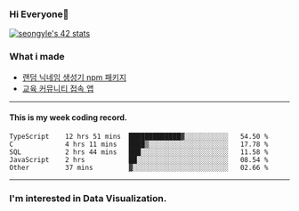 ### Hi Everyone👋

[![seongyle's 42 stats](https://badge42.vercel.app/api/v2/cl260u6td000609l4p4inxynw/stats?cursusId=21&coalitionId=86)](https://github.com/JaeSeoKim/badge42)

### What i made

- [랜덤 닉네임 생성기 npm 패키지](https://www.npmjs.com/package/korean-random-names-generator)
- [교육 커뮤니티 접속 앱](https://github.com/YeonSeong-Lee/HufsLifeAcademy_app)

---

#### This is my week coding record.

<!--START_SECTION:waka-->

```text
TypeScript    12 hrs 51 mins  █████████████▓░░░░░░░░░░░   54.50 %
C             4 hrs 11 mins   ████▒░░░░░░░░░░░░░░░░░░░░   17.78 %
SQL           2 hrs 44 mins   ███░░░░░░░░░░░░░░░░░░░░░░   11.58 %
JavaScript    2 hrs           ██░░░░░░░░░░░░░░░░░░░░░░░   08.54 %
Other         37 mins         ▓░░░░░░░░░░░░░░░░░░░░░░░░   02.66 %
```

<!--END_SECTION:waka-->
--- 

### I'm interested in Data Visualization.



<!--
**YeonSeong-Lee/YeonSeong-Lee** is a ✨ _special_ ✨ repository because its `README.md` (this file) appears on your GitHub profile.

Here are some ideas to get you started:

- 🔭 I’m currently working on ...
- 🌱 I’m currently learning ...
- 👯 I’m looking to collaborate on ...
- 🤔 I’m looking for help with ...
- 💬 Ask me about ...
- 📫 How to reach me: ...
- 😄 Pronouns: ...
- ⚡ Fun fact: ...
-->
